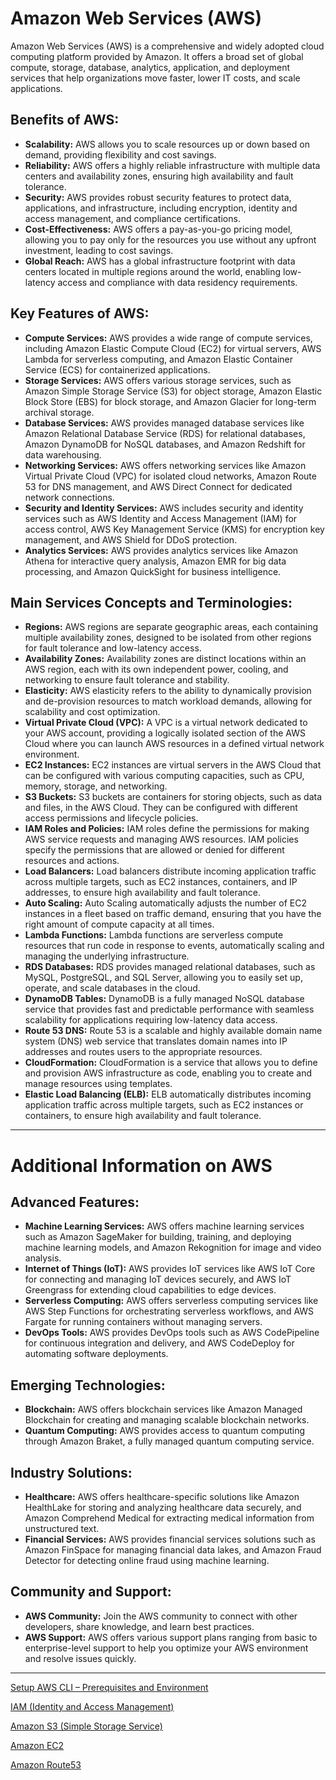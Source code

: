 # Amazon Web Services (AWS)

Amazon Web Services (AWS) is a comprehensive and widely adopted cloud computing platform provided by Amazon. It offers a broad set of global compute, storage, database, analytics, application, and deployment services that help organizations move faster, lower IT costs, and scale applications.

## Benefits of AWS:
- **Scalability:** AWS allows you to scale resources up or down based on demand, providing flexibility and cost savings.
- **Reliability:** AWS offers a highly reliable infrastructure with multiple data centers and availability zones, ensuring high availability and fault tolerance.
- **Security:** AWS provides robust security features to protect data, applications, and infrastructure, including encryption, identity and access management, and compliance certifications.
- **Cost-Effectiveness:** AWS offers a pay-as-you-go pricing model, allowing you to pay only for the resources you use without any upfront investment, leading to cost savings.
- **Global Reach:** AWS has a global infrastructure footprint with data centers located in multiple regions around the world, enabling low-latency access and compliance with data residency requirements.

## Key Features of AWS:
- **Compute Services:** AWS provides a wide range of compute services, including Amazon Elastic Compute Cloud (EC2) for virtual servers, AWS Lambda for serverless computing, and Amazon Elastic Container Service (ECS) for containerized applications.
- **Storage Services:** AWS offers various storage services, such as Amazon Simple Storage Service (S3) for object storage, Amazon Elastic Block Store (EBS) for block storage, and Amazon Glacier for long-term archival storage.
- **Database Services:** AWS provides managed database services like Amazon Relational Database Service (RDS) for relational databases, Amazon DynamoDB for NoSQL databases, and Amazon Redshift for data warehousing.
- **Networking Services:** AWS offers networking services like Amazon Virtual Private Cloud (VPC) for isolated cloud networks, Amazon Route 53 for DNS management, and AWS Direct Connect for dedicated network connections.
- **Security and Identity Services:** AWS includes security and identity services such as AWS Identity and Access Management (IAM) for access control, AWS Key Management Service (KMS) for encryption key management, and AWS Shield for DDoS protection.
- **Analytics Services:** AWS provides analytics services like Amazon Athena for interactive query analysis, Amazon EMR for big data processing, and Amazon QuickSight for business intelligence.

## Main Services Concepts and Terminologies:
- **Regions:** AWS regions are separate geographic areas, each containing multiple availability zones, designed to be isolated from other regions for fault tolerance and low-latency access.
- **Availability Zones:** Availability zones are distinct locations within an AWS region, each with its own independent power, cooling, and networking to ensure fault tolerance and stability.
- **Elasticity:** AWS elasticity refers to the ability to dynamically provision and de-provision resources to match workload demands, allowing for scalability and cost optimization.
- **Virtual Private Cloud (VPC):** A VPC is a virtual network dedicated to your AWS account, providing a logically isolated section of the AWS Cloud where you can launch AWS resources in a defined virtual network environment.
- **EC2 Instances:** EC2 instances are virtual servers in the AWS Cloud that can be configured with various computing capacities, such as CPU, memory, storage, and networking.
- **S3 Buckets:** S3 buckets are containers for storing objects, such as data and files, in the AWS Cloud. They can be configured with different access permissions and lifecycle policies.
- **IAM Roles and Policies:** IAM roles define the permissions for making AWS service requests and managing AWS resources. IAM policies specify the permissions that are allowed or denied for different resources and actions.
- **Load Balancers:** Load balancers distribute incoming application traffic across multiple targets, such as EC2 instances, containers, and IP addresses, to ensure high availability and fault tolerance.
- **Auto Scaling:** Auto Scaling automatically adjusts the number of EC2 instances in a fleet based on traffic demand, ensuring that you have the right amount of compute capacity at all times.
- **Lambda Functions:** Lambda functions are serverless compute resources that run code in response to events, automatically scaling and managing the underlying infrastructure.
- **RDS Databases:** RDS provides managed relational databases, such as MySQL, PostgreSQL, and SQL Server, allowing you to easily set up, operate, and scale databases in the cloud.
- **DynamoDB Tables:** DynamoDB is a fully managed NoSQL database service that provides fast and predictable performance with seamless scalability for applications requiring low-latency data access.
- **Route 53 DNS:** Route 53 is a scalable and highly available domain name system (DNS) web service that translates domain names into IP addresses and routes users to the appropriate resources.
- **CloudFormation:** CloudFormation is a service that allows you to define and provision AWS infrastructure as code, enabling you to create and manage resources using templates.
- **Elastic Load Balancing (ELB):** ELB automatically distributes incoming application traffic across multiple targets, such as EC2 instances or containers, to ensure high availability and fault tolerance.

---

# Additional Information on AWS

## Advanced Features:
- **Machine Learning Services:** AWS offers machine learning services such as Amazon SageMaker for building, training, and deploying machine learning models, and Amazon Rekognition for image and video analysis.
- **Internet of Things (IoT):** AWS provides IoT services like AWS IoT Core for connecting and managing IoT devices securely, and AWS IoT Greengrass for extending cloud capabilities to edge devices.
- **Serverless Computing:** AWS offers serverless computing services like AWS Step Functions for orchestrating serverless workflows, and AWS Fargate for running containers without managing servers.
- **DevOps Tools:** AWS provides DevOps tools such as AWS CodePipeline for continuous integration and delivery, and AWS CodeDeploy for automating software deployments.

## Emerging Technologies:
- **Blockchain:** AWS offers blockchain services like Amazon Managed Blockchain for creating and managing scalable blockchain networks.
- **Quantum Computing:** AWS provides access to quantum computing through Amazon Braket, a fully managed quantum computing service.

## Industry Solutions:
- **Healthcare:** AWS offers healthcare-specific solutions like Amazon HealthLake for storing and analyzing healthcare data securely, and Amazon Comprehend Medical for extracting medical information from unstructured text.
- **Financial Services:** AWS provides financial services solutions such as Amazon FinSpace for managing financial data lakes, and Amazon Fraud Detector for detecting online fraud using machine learning.

## Community and Support:
- **AWS Community:** Join the AWS community to connect with other developers, share knowledge, and learn best practices.
- **AWS Support:** AWS offers various support plans ranging from basic to enterprise-level support to help you optimize your AWS environment and resolve issues quickly.

---


[Setup AWS CLI – Prerequisites and Environment](cli.md)

[IAM (Identity and Access Management)](iam.md)

[Amazon S3 (Simple Storage Service)](s3.md)

[Amazon EC2](ec2.md)

[Amazon Route53](route53.md)

